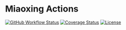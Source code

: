 # Miaoxing Actions

[![GitHub Workflow Status](https://img.shields.io/github/workflow/status/miaoxing/mxjs-actions/Build?style=flat-square)](https://github.com/miaoxing/mxjs-actions/actions)
[![Coverage Status](https://img.shields.io/coveralls/miaoxing/mxjs-actions.svg?style=flat-square)](https://coveralls.io/r/miaoxing/mxjs-actions)
[![License](http://img.shields.io/badge/license-MIT-brightgreen.svg?style=flat-square)](http://www.opensource.org/licenses/MIT)
